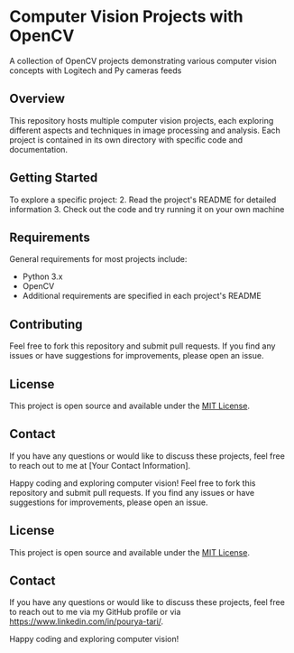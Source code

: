 # Computer Vision Projects with OpenCV

A collection of OpenCV projects demonstrating various computer vision concepts with Logitech and Py cameras feeds

## Overview

This repository hosts multiple computer vision projects, each exploring different aspects and techniques in image processing and analysis. Each project is contained in its own directory with specific code and documentation.

## Getting Started

To explore a specific project:
2. Read the project's README for detailed information
3. Check out the code and try running it on your own machine

## Requirements

General requirements for most projects include:
- Python 3.x
- OpenCV
- Additional requirements are specified in each project's README

## Contributing

Feel free to fork this repository and submit pull requests. If you find any issues or have suggestions for improvements, please open an issue.

## License

This project is open source and available under the [MIT License](LICENSE).

## Contact

If you have any questions or would like to discuss these projects, feel free to reach out to me at [Your Contact Information].

Happy coding and exploring computer vision!
Feel free to fork this repository and submit pull requests. If you find any issues or have suggestions for improvements, please open an issue.

## License

This project is open source and available under the [MIT License](LICENSE).

## Contact

If you have any questions or would like to discuss these projects, feel free to reach out to me via my GitHub profile or via https://www.linkedin.com/in/pourya-tari/.

Happy coding and exploring computer vision!
